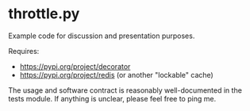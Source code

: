 # throttle.py

Example code for discussion and presentation purposes.

Requires:
- https://pypi.org/project/decorator
- https://pypi.org/project/redis  (or another "lockable" cache)

The usage and software contract is reasonably well-documented in the tests module.
If anything is unclear, please feel free to ping me.
